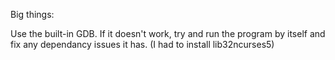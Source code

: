 Big things:


Use the built-in GDB. If it doesn't work, try and run the program by itself and fix any dependancy issues it has. (I had to install lib32ncurses5)
